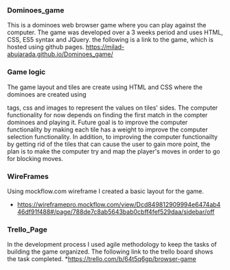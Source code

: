### Dominoes_game
This is a dominoes web browser game where you can play against the computer. The game was developed over a 3 weeks period and uses HTML, CSS, ES5 syntax and JQuery. the following is a link to the game, which is hosted using github pages.
https://milad-abujarada.github.io/Dominoes_game/
### Game logic
The game layout and tiles are create using HTML and CSS where the dominoes are created using <div> tags, css and images to represent the values on tiles' sides. The computer functionality for now depends on finding the first match in the compter dominoes and playing it. Future goal is to improve the computer functionality by making each tile has a weight to improve the computer selection functionality. In addition, to improving the computer functionailty by getting rid of the tiles that can cause the user to gain more point, the plan is to make the computer try and map the player's moves in order to go for blocking moves.
### WireFrames
Using mockflow.com wireframe I created a basic layout for the game.
* https://wireframepro.mockflow.com/view/Dcd849812909994e6474ab446df91f488#/page/788de7c8ab5643bab0cbff4fef529daa/sidebar/off 
### Trello_Page
In the development process I used agile methodology to keep the tasks of building the game organized. The following link to the trello board shows the task completed.
  *https://trello.com/b/64t5q6gp/browser-game
